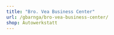 ```yaml
---
title: "Bro. Vea Business Center"
url: /gbarnga/bro-vea-business-center/
shop: Autowerkstatt
---
```

